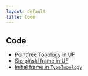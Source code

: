 ```yaml
---
layout: default
title: Code
---
```


## Code

- [Pointfree Topology in UF](https://www.cs.bham.ac.uk/~axt978/pointfree-topology-in-UF/Main.html)
- [Sierpiński frame in UF](https://www.cs.bham.ac.uk/~axt978/pointfree-topology-in-UF/Sierpinski.html)
- [Initial frame in `TypeTopology`](https://www.cs.bham.ac.uk/~mhe/TypeTopology/InitialFrame.html)
